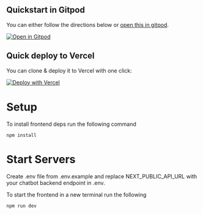 ## Quickstart in Gitpod

You can either follow the directions below or [open this in gitpod](https://gitpod.io/#https://github.com/Anant/astra-chatbot-react-python).

[![Open in Gitpod](https://gitpod.io/button/open-in-gitpod.svg)](https://gitpod.io/#https://github.com/Anant/astra-chatbot-react-python)

## Quick deploy to Vercel

You can clone & deploy it to Vercel with one click:

[![Deploy with Vercel](https://vercel.com/button)](https://vercel.com/new/clone?repository-url=https://github.com/Anant/astra-chatbot-react-python)

# Setup

To install frontend deps run the following command

```
npm install
```

# Start Servers
Create .env file from .env.example and replace NEXT_PUBLIC_API_URL with your chatbot backend endpoint in .env.

To start the frontend in a new terminal run the following

```
npm run dev
```

